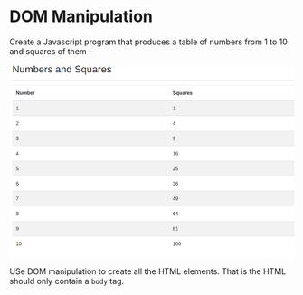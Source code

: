# DOM Manipulation

Create a Javascript program that produces a table of numbers from 1 to 10 and squares of them - 

![dom manipulation](../../../images/dom-manipulation.png)

USe DOM manipulation to create all the HTML elements. That is the HTML should only contain a `body` tag.
